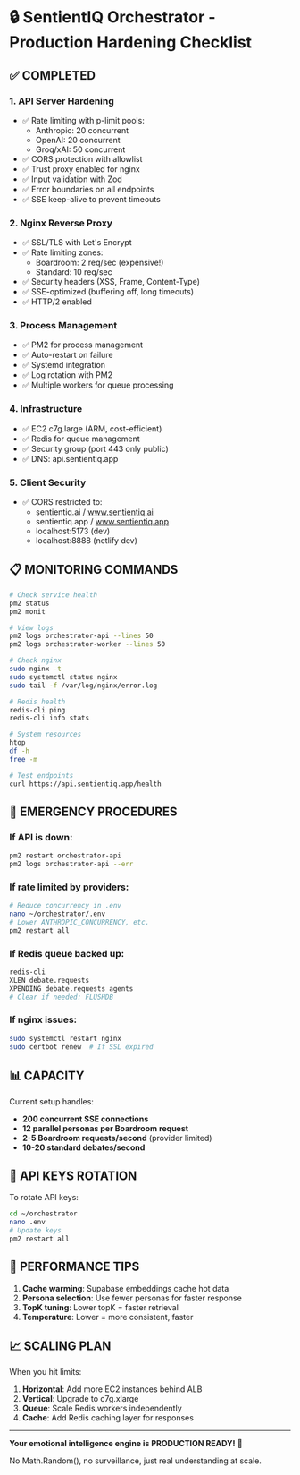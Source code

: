 # 🔒 SentientIQ Orchestrator - Production Hardening Checklist

## ✅ COMPLETED

### 1. **API Server Hardening**
- ✅ Rate limiting with p-limit pools:
  - Anthropic: 20 concurrent
  - OpenAI: 20 concurrent  
  - Groq/xAI: 50 concurrent
- ✅ CORS protection with allowlist
- ✅ Trust proxy enabled for nginx
- ✅ Input validation with Zod
- ✅ Error boundaries on all endpoints
- ✅ SSE keep-alive to prevent timeouts

### 2. **Nginx Reverse Proxy**
- ✅ SSL/TLS with Let's Encrypt
- ✅ Rate limiting zones:
  - Boardroom: 2 req/sec (expensive!)
  - Standard: 10 req/sec
- ✅ Security headers (XSS, Frame, Content-Type)
- ✅ SSE-optimized (buffering off, long timeouts)
- ✅ HTTP/2 enabled

### 3. **Process Management**
- ✅ PM2 for process management
- ✅ Auto-restart on failure
- ✅ Systemd integration
- ✅ Log rotation with PM2
- ✅ Multiple workers for queue processing

### 4. **Infrastructure**
- ✅ EC2 c7g.large (ARM, cost-efficient)
- ✅ Redis for queue management
- ✅ Security group (port 443 only public)
- ✅ DNS: api.sentientiq.app

### 5. **Client Security**
- ✅ CORS restricted to:
  - sentientiq.ai / www.sentientiq.ai
  - sentientiq.app / www.sentientiq.app
  - localhost:5173 (dev)
  - localhost:8888 (netlify dev)

## 📋 MONITORING COMMANDS

```bash
# Check service health
pm2 status
pm2 monit

# View logs
pm2 logs orchestrator-api --lines 50
pm2 logs orchestrator-worker --lines 50

# Check nginx
sudo nginx -t
sudo systemctl status nginx
sudo tail -f /var/log/nginx/error.log

# Redis health
redis-cli ping
redis-cli info stats

# System resources
htop
df -h
free -m

# Test endpoints
curl https://api.sentientiq.app/health
```

## 🚨 EMERGENCY PROCEDURES

### If API is down:
```bash
pm2 restart orchestrator-api
pm2 logs orchestrator-api --err
```

### If rate limited by providers:
```bash
# Reduce concurrency in .env
nano ~/orchestrator/.env
# Lower ANTHROPIC_CONCURRENCY, etc.
pm2 restart all
```

### If Redis queue backed up:
```bash
redis-cli
XLEN debate.requests
XPENDING debate.requests agents
# Clear if needed: FLUSHDB
```

### If nginx issues:
```bash
sudo systemctl restart nginx
sudo certbot renew  # If SSL expired
```

## 📊 CAPACITY

Current setup handles:
- **200 concurrent SSE connections**
- **12 parallel personas per Boardroom request**
- **2-5 Boardroom requests/second** (provider limited)
- **10-20 standard debates/second**

## 🔐 API KEYS ROTATION

To rotate API keys:
```bash
cd ~/orchestrator
nano .env
# Update keys
pm2 restart all
```

## 🎯 PERFORMANCE TIPS

1. **Cache warming**: Supabase embeddings cache hot data
2. **Persona selection**: Use fewer personas for faster response
3. **TopK tuning**: Lower topK = faster retrieval
4. **Temperature**: Lower = more consistent, faster

## 📈 SCALING PLAN

When you hit limits:
1. **Horizontal**: Add more EC2 instances behind ALB
2. **Vertical**: Upgrade to c7g.xlarge
3. **Queue**: Scale Redis workers independently
4. **Cache**: Add Redis caching layer for responses

---

**Your emotional intelligence engine is PRODUCTION READY!** 🚀

No Math.Random(), no surveillance, just real understanding at scale.